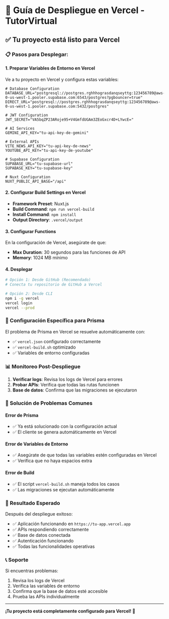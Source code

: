 # 🚀 Guía de Despliegue en Vercel - TutorVirtual

## ✅ **Tu proyecto está listo para Vercel**

### **📋 Pasos para Desplegar:**

#### **1. Preparar Variables de Entorno en Vercel**

Ve a tu proyecto en Vercel y configura estas variables:

```env
# Database Configuration
DATABASE_URL="postgresql://postgres.rghhhograsdanqseyttg:123456789@aws-0-us-west-1.pooler.supabase.com:6543/postgres?pgbouncer=true"
DIRECT_URL="postgresql://postgres.rghhhograsdanqseyttg:123456789@aws-0-us-west-1.pooler.supabase.com:5432/postgres"

# JWT Configuration
JWT_SECRET="VA5bqZP23ARoje95+V4GmfdUGAm3ZEoGxcr4D+LYwcE="

# AI Services
GEMINI_API_KEY="tu-api-key-de-gemini"

# External APIs
VITE_NEWS_API_KEY="tu-api-key-de-news"
YOUTUBE_API_KEY="tu-api-key-de-youtube"

# Supabase Configuration
SUPABASE_URL="tu-supabase-url"
SUPABASE_KEY="tu-supabase-key"

# Nuxt Configuration
NUXT_PUBLIC_API_BASE="/api"
```

#### **2. Configurar Build Settings en Vercel**

- **Framework Preset**: Nuxt.js
- **Build Command**: `npm run vercel-build`
- **Install Command**: `npm install`
- **Output Directory**: `.vercel/output`

#### **3. Configurar Functions**

En la configuración de Vercel, asegúrate de que:
- **Max Duration**: 30 segundos para las funciones de API
- **Memory**: 1024 MB mínimo

#### **4. Desplegar**

```bash
# Opción 1: Desde GitHub (Recomendado)
# Conecta tu repositorio de GitHub a Vercel

# Opción 2: Desde CLI
npm i -g vercel
vercel login
vercel --prod
```

### **🔧 Configuración Específica para Prisma**

El problema de Prisma en Vercel se resuelve automáticamente con:
- ✅ `vercel.json` configurado correctamente
- ✅ `vercel-build.sh` optimizado
- ✅ Variables de entorno configuradas

### **📊 Monitoreo Post-Despliegue**

1. **Verificar logs**: Revisa los logs de Vercel para errores
2. **Probar APIs**: Verifica que todas las rutas funcionen
3. **Base de datos**: Confirma que las migraciones se ejecutaron

### **🚨 Solución de Problemas Comunes**

#### **Error de Prisma**
- ✅ Ya está solucionado con la configuración actual
- ✅ El cliente se genera automáticamente en Vercel

#### **Error de Variables de Entorno**
- ✅ Asegúrate de que todas las variables estén configuradas en Vercel
- ✅ Verifica que no haya espacios extra

#### **Error de Build**
- ✅ El script `vercel-build.sh` maneja todos los casos
- ✅ Las migraciones se ejecutan automáticamente

### **🎯 Resultado Esperado**

Después del despliegue exitoso:
- ✅ Aplicación funcionando en `https://tu-app.vercel.app`
- ✅ APIs respondiendo correctamente
- ✅ Base de datos conectada
- ✅ Autenticación funcionando
- ✅ Todas las funcionalidades operativas

### **📞 Soporte**

Si encuentras problemas:
1. Revisa los logs de Vercel
2. Verifica las variables de entorno
3. Confirma que la base de datos esté accesible
4. Prueba las APIs individualmente

---

**¡Tu proyecto está completamente configurado para Vercel! 🚀**
